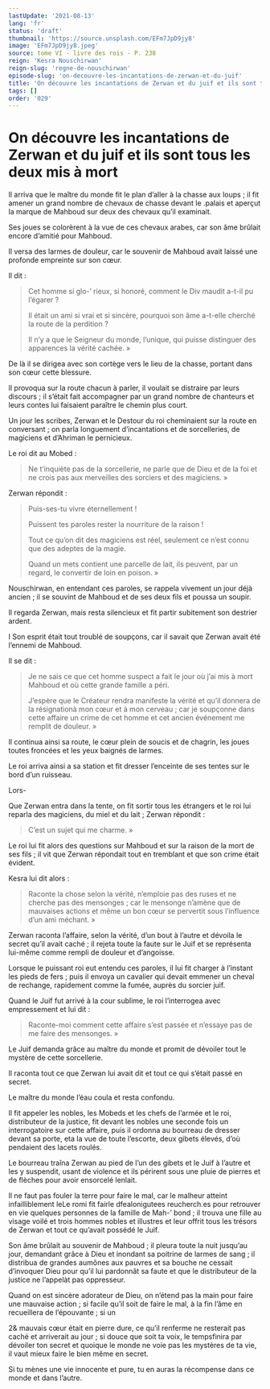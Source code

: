 ```yaml
---
lastUpdate: '2021-08-13'
lang: 'fr'
status: 'draft'
thumbnail: 'https://source.unsplash.com/EFm7JpD9jy8'
image: 'EFm7JpD9jy8.jpeg'
source: tome VI - livre des rois - P. 238
reign: 'Kesra Nouschirwan'
reign-slug: 'regne-de-nouschirwan'
episode-slug: 'on-decouvre-les-incantations-de-zerwan-et-du-juif'
title: 'On découvre les incantations de Zerwan et du juif et ils sont tous les deux mis à mort | Le Livre des Rois | Shâhnâmeh'
tags: []
order: '029'
---
```


<!-- LTeX: language=fr -->

# On découvre les incantations de Zerwan et du juif et ils sont tous les deux mis à mort

Il arriva que le maître du monde fit le plan d’aller à la chasse aux loups ; il fit amener un grand nombre de chevaux de chasse devant le .palais et aperçut la marque de Mahboud sur deux des chevaux qu’il examinait.

Ses joues se colorèrent à la vue de ces chevaux arabes, car son âme brûlait encore d’amitié pour Mahboud.

Il versa des larmes de douleur, car le souvenir de Mahboud avait laissé une profonde empreinte sur son cœur.

Il dit :

> Cet homme si glo-’ rieux, si honoré, comment le Div maudit a-t-il pu l’égarer ?
>
> Il était un ami si vrai et si sincère, pourquoi son âme a-t-elle cherché la route de la perdition ?
>
> Il n’y a que le Seigneur du monde, l’unique, qui puisse distinguer des apparences la vérité cachée. »

De là il se dirigea avec son cortège vers le lieu de la chasse, portant dans son cœur cette blessure.

Il provoqua sur la route chacun à parler, il voulait se distraire par leurs discours ; il s’était fait accompagner par un grand nombre de chanteurs et leurs contes lui faisaient paraître le chemin plus court.

Un jour les scribes, Zerwan et le Destour du roi cheminaient sur la route en conversant ; on parla longuement d’incantations et de sorcelleries, de magiciens et d’Ahriman le pernicieux.

Le roi dit au Mobed :

> Ne t’inquiète pas de la sorcellerie, ne parle que de Dieu et de la foi et ne crois pas aux merveilles des sorciers et des magiciens. »

Zerwan répondit :

> Puis-ses-tu vivre éternellement !
>
> Puissent tes paroles rester la nourriture de la raison !
>
> Tout ce qu’on dit des magiciens est réel, seulement ce n’est connu que des adeptes de la magie.
>
> Quand un mets contient une parcelle de lait, ils peuvent, par un regard, le convertir de loin en poison. »

Nouschirwan, en entendant ces paroles, se rappela vivement un jour déjà ancien ; il se souvint de Mahboud et de ses deux fils et poussa un soupir.

Il regarda Zerwan, mais resta silencieux et fit partir subitement son destrier ardent.

I Son esprit était tout troublé de soupçons, car il savait que Zerwan avait été l’ennemi de Mahboud.

Il se dit :

> Je ne sais ce que cet homme suspect a fait le jour où j’ai mis à mort Mahboud et où cette grande famille a péri.
>
> J’espère que le Créateur rendra manifeste la vérité et qu’il donnera de la résignationà mon cœur et à mon cerveau ; car je soupçonne dans cette affaire un crime de cet homme et cet ancien événement me remplit de douleur. »

Il continua ainsi sa route, le cœur plein de soucis et de chagrin, les joues toutes froncées et les yeux baignés de larmes.

Le roi arriva ainsi a sa station et fit dresser l’enceinte de ses tentes sur le bord d’un ruisseau.

Lors-

Que Zerwan entra dans la tente, on fit sortir tous les étrangers et le roi lui reparla des magiciens, du miel et du lait ; Zerwan répondit :

> C’est un sujet qui me charme. »

Le roi lui fit alors des questions sur Mahboud et sur la raison de la mort de ses fils ; il vit que Zerwan répondait tout en tremblant et que son crime était évident.

Kesra lui dit alors :

> Raconte la chose selon la vérité, n’emploie pas des ruses et ne cherche pas des mensonges ; car le mensonge n’amène que de mauvaises actions et même un bon cœur se pervertit sous l’influence d’un ami méchant. »

Zerwan raconta l’affaire, selon la vérité, d’un bout à l’autre et dévoila le secret qu’il avait caché ; il rejeta toute la faute sur le Juif et se représenta lui-même comme rempli de douleur et d’angoisse.

Lorsque le puissant roi eut entendu ces paroles, il lui fit charger à l’instant les pieds de fers ; puis il envoya un cavalier qui devait emmener un cheval de rechange, rapidement comme la fumée, auprès du sorcier juif.

Quand le Juif fut arrivé à la cour sublime, le roi l’interrogea avec empressement et lui dit :

> Raconte-moi comment cette affaire s’est passée et n’essaye pas de me faire des mensonges. »

Le Juif demanda grâce au maître du monde et promit de dévoiler tout le mystère de cette sorcellerie.

Il raconta tout ce que Zerwan lui avait dit et tout ce qui s’était passé en secret.

Le maître du monde l’éau coula et resta confondu.

Il fit appeler les nobles, les Mobeds et les chefs de l’armée et le roi, distributeur de la justice, fit devant les nobles une seconde fois un interrogatoire sur cette affaire, puis il ordonna au bourreau de dresser devant sa porte, eta la vue de toute l’escorte, deux gibets élevés, d’où
pendaient des lacets roulés.

Le bourreau traîna Zerwan au pied de l’un des gibets et le Juif à l’autre et les y suspendit, usant de violence et ils périrent sous une pluie de pierres et de flèches pour avoir ensorcelé lenlait.

Il ne faut pas fouler la terre pour faire le mal, car le malheur atteint infailliblement leLe romi fit fairle dfealonigutees reucherch.es pour retrouver en vie quelques personnes de la famille de Mah-’
bond ; il trouva une fille au visage voilé et trois hommes nobles et illustres et leur offrit tous les trésors de Zerwan et tout ce qu’avait possédé le Juif.

Son âme brûlait au souvenir de Mahboud ; il pleura toute la nuit jusqu’au jour, demandant grâce à Dieu et inondant sa poitrine de larmes de sang ; il distribua de grandes aumônes aux pauvres et sa bouche ne cessait d’invoquer Dieu pour qu’il lui pardonnât sa faute et que le distributeur de la justice ne l’appelàt pas oppresseur.

Quand on est sincère adorateur de Dieu, on n’étend pas la main pour faire une mauvaise action ; si facile qu’il soit de faire le mal, à la fin l’âme en recueillera de l’épouvante ; si un

2&
mauvais cœur était en pierre dure, ce qu’il renferme ne resterait pas caché et arriverait au jour ; si douce que soit ta voix, le tempsfinira par dévoiler ton secret et quoique le monde ne voie pas les mystères de ta vie, il vaut mieux faire le bien même en secret.

Si tu mènes une vie innocente et pure, tu en auras la récompense dans ce monde et dans l’autre.
